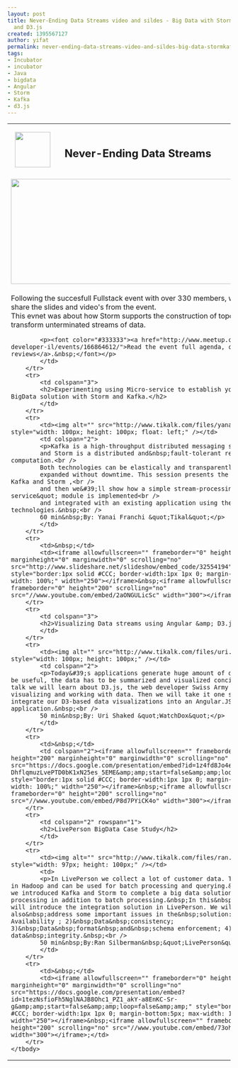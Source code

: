 ```yaml
---
layout: post
title: Never-Ending Data Streams video and sildes - Big Data with Storm,Kafka,Angular
  and D3.js
created: 1395567127
author: yifat
permalink: never-ending-data-streams-video-and-sildes-big-data-stormkafkaangular-and-d3js
tags:
- Incubator
- incubator
- Java
- bigdata
- Angular
- Storm
- Kafka
- d3.js
---
```

<table border="0" cellpadding="2" cellspacing="2" style="width: 100%;">
	<tbody>
		<tr>
			<td style="width: 105px;">
			<p>&nbsp;&nbsp;<img alt="" src="http://www.tikalk.com/files/fullstack-logo.png" style="line-height: 1.6em; width: 80px; height: 80px;" /></p>
			</td>
			<td colspan="2">
			<h2>Never-Ending Data Streams</h2>
			</td>
		</tr>
		<tr>
			<td colspan="3"><img alt="" src="http://www.tikalk.com/files/fs-event2.png" style="height: 237px; width: 600px;" /></td>
		</tr>
		<tr>
			<td colspan="3">
			<p>Following the succesfull Fullstack event with over 330 members, we are happy to share the slides and video&#39;s from the event.<br />
			This evnet was about how Storm supports the construction of topologies that transform unterminated streams of data.</p>

			<p><font color="#333333"><a href="http://www.meetup.com/full-stack-developer-il/events/166864612/">Read the event full agenda, comments, and reviews</a>.&nbsp;</font></p>
			</td>
		</tr>
		<tr>
			<td colspan="3">
			<h2>Experimenting using Micro-service to establish your Realtime BigData solution with Storm and Kafka.</h2>
			</td>
		</tr>
		<tr>
			<td><img alt="" src="http://www.tikalk.com/files/yanai.png" style="width: 100px; height: 100px; float: left;" /></td>
			<td colspan="2">
			<p>Kafka is a high-throughput distributed messaging system,<br />
			and Storm is a distributed and&nbsp;fault-tolerant real-time computation.<br />
			Both technologies can be elastically and transparently<br />
			expanded without downtime. This session presents the main concepts of Kafka and Storm ,<br />
			and then we&#39;ll show how a simple stream-processing &quot;micro-service&quot; module is implemented<br />
			and integrated with an existing application using these two technologies.&nbsp;<br />
			60 min&nbsp;By: Yanai Franchi &quot;Tikal&quot;</p>
			</td>
		</tr>
		<tr>
			<td>&nbsp;</td>
			<td><iframe allowfullscreen="" frameborder="0" height="200" marginheight="0" marginwidth="0" scrolling="no" src="http://www.slideshare.net/slideshow/embed_code/32554194" style="border:1px solid #CCC; border-width:1px 1px 0; margin-bottom:5px; max-width: 100%;" width="250"></iframe>&nbsp;<iframe allowfullscreen="" frameborder="0" height="200" scrolling="no" src="//www.youtube.com/embed/2aONGULicSc" width="300"></iframe></td>
		</tr>
		<tr>
			<td colspan="3">
			<h2>Visualizing Data streams using Angular &amp; D3.js&nbsp;</h2>
			</td>
		</tr>
		<tr>
			<td><img alt="" src="http://www.tikalk.com/files/uri.png" style="width: 100px; height: 100px;" /></td>
			<td colspan="2">
			<p>Today&#39;s applications generate huge amount of data. In order to be useful, the data has to be summarized and visualized concisely. In this talk we will learn about D3.js, the web developer Swiss Army Knife for visualizing and working with data. Then we will take it one step further, and integrate our D3-based data visualizations into an Angular.JS application.&nbsp;<br />
			50 min&nbsp;By: Uri Shaked &quot;WatchDox&quot;</p>
			</td>
		</tr>
		<tr>
			<td>&nbsp;</td>
			<td colspan="2"><iframe allowfullscreen="" frameborder="0" height="200" marginheight="0" marginwidth="0" scrolling="no" src="https://docs.google.com/presentation/embed?id=1z4fd8Jo4e001L-DhflqmuzLvePTD0bK1xN25es_5EME&amp;amp;start=false&amp;amp;loop=false&amp;amp;" style="border:1px solid #CCC; border-width:1px 1px 0; margin-bottom:5px; max-width: 100%;" width="250"></iframe>&nbsp;<iframe allowfullscreen="" frameborder="0" height="200" scrolling="no" src="//www.youtube.com/embed/P8d7PYiCK4o" width="300"></iframe></td>
		</tr>
		<tr>
			<td colspan="2" rowspan="1">
			<h2>LivePerson BigData Case Study</h2>
			</td>
		</tr>
		<tr>
			<td><img alt="" src="http://www.tikalk.com/files/ran.png" style="width: 97px; height: 100px;" /></td>
			<td>
			<p>In LivePerson we collect a lot of customer data. The data is stored in Hadoop and can be used for batch processing and querying.&nbsp;Last year, we introduced Kafka and Storm to complete a big data solution for Real-time processing in addition to batch processing.&nbsp;In this&nbsp;lecture&nbsp;we will introduce the integration solution in LivePerson. We will also&nbsp;address some important issues in the&nbsp;solution: 1)&nbsp;High Availability ; 2)&nbsp;Data&nbsp;consistency; 3)&nbsp;Data&nbsp;format&nbsp;and&nbsp;schema enforcement; 4) Auditing data&nbsp;integrity.&nbsp;<br />
			50 min&nbsp;By:Ran Silberman&nbsp;&quot;LivePerson&quot;</p>
			</td>
		</tr>
		<tr>
			<td>&nbsp;</td>
			<td><iframe allowfullscreen="" frameborder="0" height="200" marginheight="0" marginwidth="0" scrolling="no" src="https://docs.google.com/presentation/embed?id=1tezNsfioFh5NglNAJB8Ohc1_PZ1_akY-a8EnKC-Sr-g&amp;amp;start=false&amp;amp;loop=false&amp;amp;" style="border:1px solid #CCC; border-width:1px 1px 0; margin-bottom:5px; max-width: 100%;" width="250"></iframe>​&nbsp;<iframe allowfullscreen="" frameborder="0" height="200" scrolling="no" src="//www.youtube.com/embed/73ohN6K9uh8" width="300"></iframe>;</td>
		</tr>
	</tbody>
</table>
